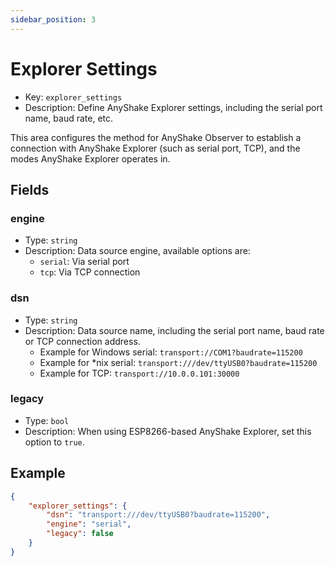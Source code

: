 ```yaml
---
sidebar_position: 3
---
```


# Explorer Settings

 - Key: `explorer_settings`
 - Description: Define AnyShake Explorer settings, including the serial port name, baud rate, etc.

This area configures the method for AnyShake Observer to establish a connection with AnyShake Explorer (such as serial port, TCP), and the modes AnyShake Explorer operates in.

## Fields

### engine

 - Type: `string`
 - Description: Data source engine, available options are:
   - `serial`: Via serial port
   - `tcp`: Via TCP connection

### dsn

 - Type: `string`
 - Description: Data source name, including the serial port name, baud rate or TCP connection address.
    - Example for Windows serial: `transport://COM1?baudrate=115200`
    - Example for *nix serial: `transport:///dev/ttyUSB0?baudrate=115200`
    - Example for TCP: `transport://10.0.0.101:30000`

### legacy

 - Type: `bool`
 - Description: When using ESP8266-based AnyShake Explorer, set this option to `true`.

## Example

```json
{
    "explorer_settings": {
        "dsn": "transport:///dev/ttyUSB0?baudrate=115200",
        "engine": "serial",
        "legacy": false
    }
}
```
